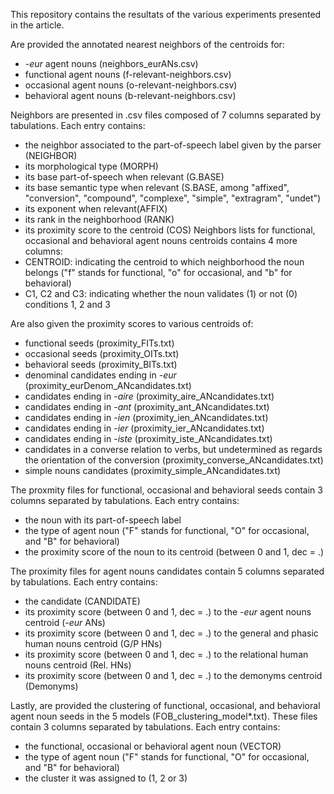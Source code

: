 This repository contains the resultats of the various experiments presented in the article.

Are provided the annotated nearest neighbors of the centroids for:
* -*eur* agent nouns (neighbors_eurANs.csv)
* functional agent nouns (f-relevant-neighbors.csv)
* occasional agent nouns (o-relevant-neighbors.csv)
* behavioral agent nouns (b-relevant-neighbors.csv)

Neighbors are presented in .csv files composed of 7 columns separated by tabulations. Each entry contains:
* the neighbor associated to the part-of-speech label given by the parser (NEIGHBOR)
* its morphological type (MORPH)
* its base part-of-speech when relevant (G.BASE)
* its base semantic type when relevant (S.BASE, among "affixed", "conversion", "compound", "complexe", "simple", "extragram", "undet")
* its exponent when relevant(AFFIX)
* its rank in the neighborhood (RANK)
* its proximity score to the centroid (COS)
Neighbors lists for functional, occasional and behavioral agent nouns centroids contains 4 more columns:
* CENTROID: indicating the centroid to which neighborhood the noun belongs ("f" stands for functional, "o" for occasional, and "b" for behavioral)
* C1, C2 and C3: indicating whether the noun validates (1) or not (0) conditions 1, 2 and 3

Are also given the proximity scores to various centroids of:
* functional seeds (proximity_FITs.txt)
* occasional seeds (proximity_OITs.txt)
* behavioral seeds (proximity_BITs.txt)
* denominal candidates ending in -*eur* (proximity_eurDenom_ANcandidates.txt)
* candidates ending in -*aire* (proximity_aire_ANcandidates.txt)
* candidates ending in -*ant* (proximity_ant_ANcandidates.txt)
* candidates ending in -*ien* (proximity_ien_ANcandidates.txt)
* candidates ending in -*ier* (proximity_ier_ANcandidates.txt)
* candidates ending in -*iste* (proximity_iste_ANcandidates.txt)
* candidates in a converse relation to verbs, but undetermined as regards the orientation of the conversion (proximity_converse_ANcandidates.txt)
* simple nouns candidates (proximity_simple_ANcandidates.txt)

The proxmity files for functional, occasional and behavioral seeds contain 3 columns separated by tabulations. Each entry contains:
* the noun with its part-of-speech label
* the type of agent noun ("F" stands for functional, "O" for occasional, and "B" for behavioral)
* the proximity score of the noun to its centroid (between 0 and 1, dec = .)

The proximity files for agent nouns candidates contain 5 columns separated by tabulations. Each entry contains:
* the candidate (CANDIDATE)
* its proximity score (between 0 and 1, dec = .) to the -*eur* agent nouns centroid (-*eur* ANs)
* its proximity score (between 0 and 1, dec = .) to the general and phasic human nouns centroid (G/P HNs)
* its proximity score (between 0 and 1, dec = .) to the relational human nouns centroid (Rel. HNs)
* its proximity score (between 0 and 1, dec = .) to the demonyms centroid (Demonyms)

Lastly, are provided the clustering of functional, occasional, and behavioral agent noun seeds in the 5 models (FOB_clustering_model\*.txt). These files contain 3 columns separated by tabulations. Each entry contains:
* the functional, occasional or behavioral agent noun (VECTOR)
* the type of agent noun ("F" stands for functional, "O" for occasional, and "B" for behavioral)
* the cluster it was assigned to (1, 2 or 3)
